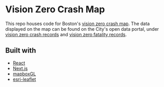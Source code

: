 # Vision Zero Crash Map

This repo houses code for Boston's [vision zero crash map](apps.boston.gov/vision-zero). The data displayed
on the map can be found on the City's open data portal, under [vision zero crash records](https://data.boston.gov/dataset/vision-zero-crash-records)
and [vision zero fatality records](https://data.boston.gov/dataset/vision-zero-fatality-records).

## Built with
* [React](https://reactjs.org/)
* [Next.js](https://nextjs.org/)
* [mapboxGL](https://www.mapbox.com/mapbox-gl-js/api/)
* [esri-leaflet](https://esri.github.io/esri-leaflet/)

